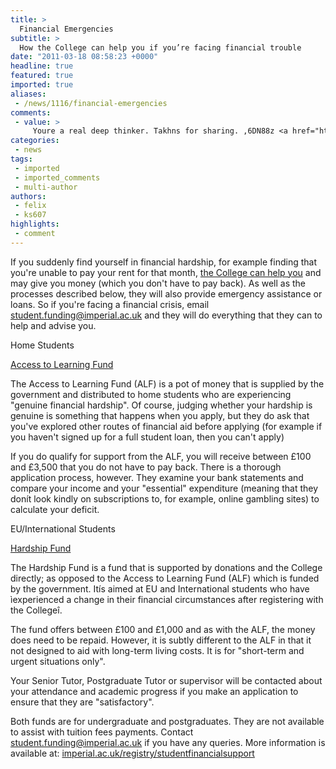 ```yaml
---
title: >
  Financial Emergencies
subtitle: >
  How the College can help you if you’re facing financial trouble
date: "2011-03-18 08:58:23 +0000"
headline: true
featured: true
imported: true
aliases:
 - /news/1116/financial-emergencies
comments:
 - value: >
     Youre a real deep thinker. Takhns for sharing. ,6DN88z <a href="http://socfgeawvxfk.com/">socfgeawvxfk</a>
categories:
 - news
tags:
 - imported
 - imported_comments
 - multi-author
authors:
 - felix
 - ks607
highlights:
 - comment
---
```


If you suddenly find yourself in financial hardship, for example finding that you're unable to pay your rent for that month, [the College can help you](http://www3.imperial.ac.uk/registry/studentfinancialsupport) and may give you money (which you don't have to pay back). As well as the processes described below, they will also provide emergency assistance or loans. So if you're facing a financial crisis, email student.funding@imperial.ac.uk and they will do everything that they can to help and advise you.

Home Students

[Access to Learning Fund](http://www3.imperial.ac.uk/registry/studentfinancialsupport/alf)

The Access to Learning Fund (ALF) is a pot of money that is supplied by the government and distributed to home students who are experiencing "genuine financial hardship". Of course, judging whether your hardship is genuine is something that happens when you apply, but they do ask that you've explored other routes of financial aid before applying (for example if you haven't signed up for a full student loan, then you can't apply)

If you do qualify for support from the ALF, you will receive between £100 and £3,500 that you do not have to pay back. There is a thorough application process, however. They examine your bank statements and compare your income and your "essential" expenditure (meaning that they donít look kindly on subscriptions to, for example, online gambling sites) to calculate your deficit.

EU/International Students

[Hardship Fund](http://www3.imperial.ac.uk/registry/studentfinancialsupport/hardshipfund)

The Hardship Fund is a fund that is supported by donations and the College directly; as opposed to the Access to Learning Fund (ALF) which is funded by the government. Itís aimed at EU and International students who have ìexperienced a change in their financial circumstances after registering with the Collegeî.

The fund offers between £100 and £1,000 and as with the ALF, the money does need to be repaid. However, it is subtly different to the ALF in that it not designed to aid with long-term living costs. It is for "short-term and urgent situations only".

Your Senior Tutor, Postgraduate Tutor or supervisor will be contacted about your attendance and academic progress if you make an application to ensure that they are "satisfactory".

Both funds are for undergraduate and postgraduates. They are not available to assist with tuition fees payments. Contact student.funding@imperial.ac.uk if you have any queries. More information is available at: [imperial.ac.uk/registry/studentfinancialsupport](http://imperial.ac.uk/registry/studentfinancialsupport)
